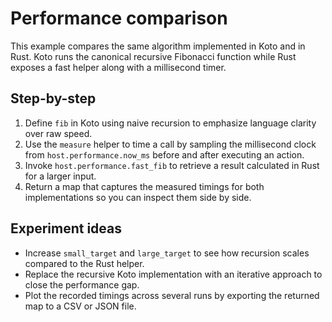 # Performance comparison

This example compares the same algorithm implemented in Koto and in Rust. Koto runs the canonical recursive Fibonacci function while Rust exposes a fast helper along with a millisecond timer.

## Step-by-step
1. Define `fib` in Koto using naive recursion to emphasize language clarity over raw speed.
2. Use the `measure` helper to time a call by sampling the millisecond clock from `host.performance.now_ms` before and after executing an action.
3. Invoke `host.performance.fast_fib` to retrieve a result calculated in Rust for a larger input.
4. Return a map that captures the measured timings for both implementations so you can inspect them side by side.

## Experiment ideas
- Increase `small_target` and `large_target` to see how recursion scales compared to the Rust helper.
- Replace the recursive Koto implementation with an iterative approach to close the performance gap.
- Plot the recorded timings across several runs by exporting the returned map to a CSV or JSON file.

